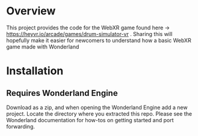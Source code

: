 # Overview
This project provides the code for the WebXR game found here -> https://heyvr.io/arcade/games/drum-simulator-vr . Sharing this will hopefully make it easier for newcomers to understand how a basic WebXR game made with Wonderland

# Installation
## Requires Wonderland Engine
Download as a zip, and when opening the Wonderland Engine add a new project. Locate the directory where you extracted this repo. Please see the Wonderland documentation for how-tos on getting started and port forwarding.

